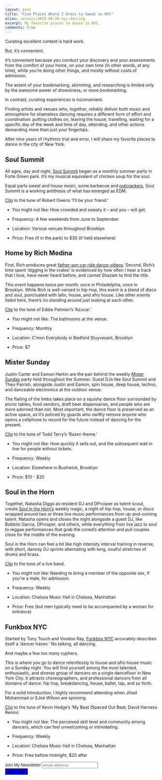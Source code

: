 ```yaml
---
layout: post
title: "Five Places Where I Dress to Sweat in NYC"
alias: /essais/2019-08-28-nyc-dancing
excerpt: My favorite places to dance in NYC.  
comments: true
---
```


Curating excellent content is hard work. 

But, it’s convenient. 

It’s convenient because you conduct your discovery and your assessments from the comfort of your home, on your own time (in other words, at any time), while you’re doing other things, and mostly without costs of admission. 

The extent of your bookmarking, skimming, and researching is limited only by the awesome power of drowsiness, or more bookmarking. 

In contrast, curating experiences is inconvenient. 

Finding artists and venues who, together, reliably deliver both music and atmosphere for shameless dancing requires a different form of effort and coordination: putting clothes on, leaving the house, travelling, waiting for a specific day of the week and time of day, attending, and other actions demanding more than just your fingertips.


After nine years of rhythmic trial and error, I will share my favorite places to dance in the city of New York. 

## Soul Summit
All ages, day and night, [Soul Summit](http://soulsummitmusic.com/) began as a monthly summer party in Forte Green park. It’s my musical equivalent of chicken soup for the soul. 

Equal parts sweat and house music, some barbecue and [nutcrackers](https://nypost.com/2014/07/14/boozy-illegal-nutcracker-drinks-remain-an-nyc-summer-staple/), Soul Summit is a working antithesis of what has emerged as EDM.  

[Clip](https://www.instagram.com/p/BzocgSJFj-9/) to the tune of Robert Owens ‘I’ll be your friend.’

* You might not like: How crowded and sweaty it – and you – will get. 

* Frequency: A few weekends from June to  September

* Location: Various venues throughout Brooklyn 

* Price: Free (if in the park) to $30 (if held elsewhere) 

## Home by Rich Medina 
First, Rich produces great [father-son car ride dance videos](https://www.instagram.com/p/B09C_Brn2o2/). Second, Rich’s time spent ‘digging in the crates’ is evidenced by how often I hear a track that I love, have never heard before, and cannot Shazam to find the title. 

This event happens twice per month: once in Philadelphia, once in Brooklyn. While Rich is well-versed in hip-hop, this event is a blend of disco and soul, punctuated with latin, house, and afro house. Like other events listed here, there’s no standing around just looking at each other. 

[Clip](https://www.youtube.com/watch?v=kJ552_eF0rE) to the tune of Eddie Palmieri’s ‘Azucar.’ 

* You might not like: The bathrooms at the venue.

* Frequency: Monthly

* Location: C’mon Everybody in Bedford Stuyvesant, Brooklyn

* Price: $7

## Mister Sunday
Justin Carter and Eamon Harkin are the pair behind the weekly [Mister Sunday](https://mistersaturdaynight.com/) party held throughout the Summer. Guest DJs like Soul Summit and Theo Parrish, alongside Justin and Eamon, spin house, deep house, techno, and danceable electronica at the outdoor venue.  

The flailing of the limbs takes place on a squishy dance floor surrounded by picnic tables, food vendors, draft beer dispensaries, and people who are more adorned than not. Most important, the dance floor is preserved as an active space, as it’s policed by guards who swiftly remove anyone who opens a cellphone to record for the future instead of dancing for the present.

[Clip](https://www.youtube.com/watch?v=mG3kGYFyw-Q) to the tune of Todd Terry’s ‘Razen theme.’

* You might not like: How quickly it sells out, and the subsequent wait in line for people without tickets.

* Frequency: Weekly

* Location: Elsewhere in Bushwick, Brooklyn 

* Price: $10 - $20

## Soul in the Horn 
Together, Natasha Diggs as resident DJ and DProsper as talent scout, create [Soul in the Horn’s](https://www.facebook.com/SoulInTheHorn/) weekly magic, a night of hip-hop, house, or disco wrapped around two or three live music performances from up-and-coming talent. Natasha opens and closes the night alongside a guest DJ, like Bobbito Garcia, DProsper, and others, while everything from live jazz to soul to reggae performances that grab the crowd’s attention and pull couples close for the middle of the evening. 

Soul in the Horn can feel a bit like high intensity interval training in reverse, with short, dancey DJ sprints alternating with long, soulful stretches of drums and brass. 

[Clip](https://www.instagram.com/p/B1nEVQUH1Bp/) to the tune of a live band.

* You might not like: Needing to bring a member of the opposite sex, if you're a male, for admission.  

* Frequency: Weekly 

* Location: Chelsea Music Hall in Chelsea, Manhattan

* Price: Free (but men typically need to be accompanied by a woman for entrance) 

## Funkbox NYC 
Started by Tony Touch and Voodoo Ray, [Funkbox NYC](http://funkboxnyc.com/) accurately describes itself a ‘dancer haven.’ No talking, all dancing. 

And maybe a few too many cyphers. 

This is where you go to dance relentlessly to house and afro house music on a Sunday night. You will find yourself among the most talented, enthusiastic, and diverse group of dancers on a single dancefloor in New York City. It attracts choreographers, and professional dancers from all domains of dance: hip hop, breakdancing, house, ballet, tap, and so forth. 

For a solid introduction, I highly recommend attending when Jihad Mohammad or EJoe Wilson are spinning. 

[Clip](https://www.youtube.com/watch?v=EbaOYZalcj0) to the tune of Kevin Hedge’s ‘My Beat (Spaced Out Beat; David Harness Remix)

* You might not like: The perceived skill level and community among dancers, which can feel unwelcoming or intimidating. 

* Frequency: Weekly

* Location: Chelsea Music Hall in Chelsea, Manhattan

* Price: Free before midnight, $20 after

<!-- Begin MailChimp Signup Form -->
<link href="//cdn-images.mailchimp.com/embedcode/slim-10_7.css" rel="stylesheet" type="text/css">
<style type="text/css">
	#mc_embed_signup{background:#fff; clear:left; font:14px Helvetica,Arial,sans-serif; }
	/* Add your own MailChimp form style overrides in your site stylesheet or in this style block.
	   We recommend moving this block and the preceding CSS link to the HEAD of your HTML file. */
</style>
<div id="mc_embed_signup">
<form action="https://vincentbarr.us10.list-manage.com/subscribe/post?u=94da3ac3515f8fabefba65444&amp;id=54c2b2f6fc" method="post" id="mc-embedded-subscribe-form" name="mc-embedded-subscribe-form" class="validate" target="_blank" novalidate>
    <div id="mc_embed_signup_scroll">
	<label for="mce-EMAIL">Join My Newsletter</label>
	<input type="email" value="" name="EMAIL" class="email" id="mce-EMAIL" placeholder="email address" required>
    <!-- real people should not fill this in and expect good things - do not remove this or risk form bot signups-->
    <div style="position: absolute; left: -5000px;" aria-hidden="true"><input type="text" name="b_94da3ac3515f8fabefba65444_54c2b2f6fc" tabindex="-1" value=""></div>
    <div class="clear"><input type="submit" value="Subscribe" name="subscribe" id="mc-embedded-subscribe" class="button" style="background-color: blue"></div>
    </div>
</form>
</div>

<!--End mc_embed_signup-->